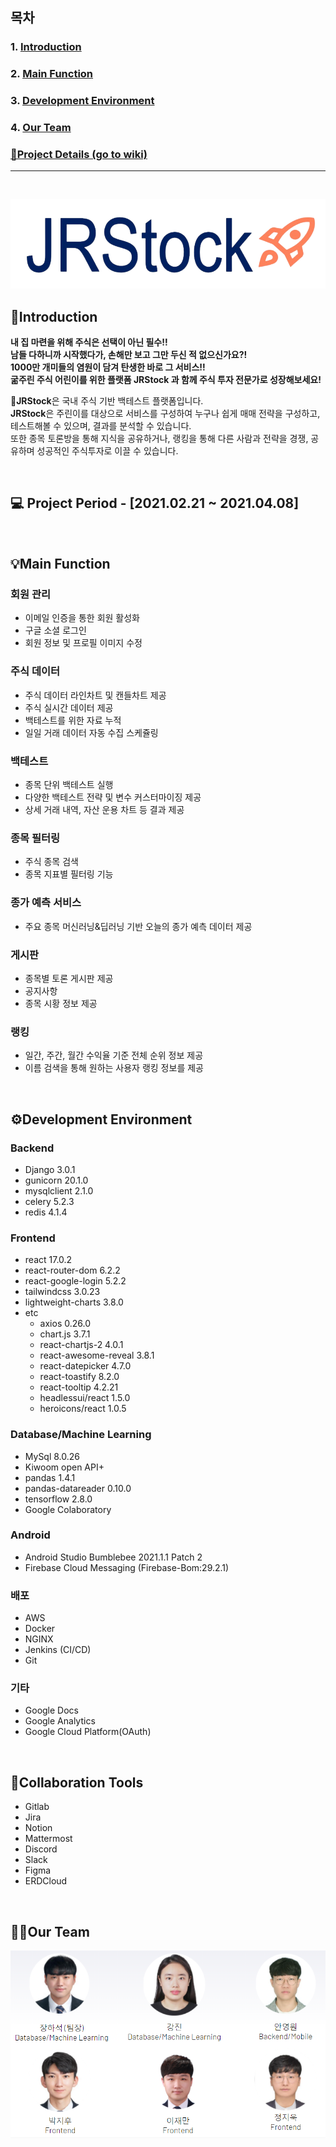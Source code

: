## 목차

### 1. [Introduction](#introduction)

### 2. [Main Function](#main-function)

### 3. [Development Environment](#%EF%B8%8Fdevelopment-environment)

### 4. [Our Team](#our-team)

### [👀Project Details (go to wiki)](https://github.com/ToLoad/JRStock/wiki)

---

<br>

![Untitled](README_assets/Untitled.png)

## 💸**Introduction**

**내 집 마련을 위해 주식은 선택이 아닌 필수!!<br>
남들 다하니까 시작했다가, 손해만 보고 그만 두신 적 없으신가요?!<br>
1000만 개미들의 염원이 담겨 탄생한 바로 그 서비스!! <br>
굶주린 주식 어린이를 위한 플랫폼 JRStock 과 함께 주식 투자 전문가로 성장해보세요!**

🔹**JRStock**은 국내 주식 기반 백테스트 플랫폼입니다.<br> **JRStock**은 주린이를 대상으로 서비스를 구성하여 누구나 쉽게 매매 전략을 구성하고, 테스트해볼 수 있으며, 결과를 분석할 수 있습니다. <br>또한 종목 토론방을 통해 지식을 공유하거나, 랭킹을 통해 다른 사람과 전략을 경쟁, 공유하며 성공적인 주식투자로 이끌 수 있습니다.

<br>

## 💻 **Project Period - [2021.02.21 ~ 2021.04.08]**

<br>

## 💡**Main Function**

### 회원 관리

- 이메일 인증을 통한 회원 활성화
- 구글 소셜 로그인
- 회원 정보 및 프로필 이미지 수정

### 주식 데이터

- 주식 데이터 라인차트 및 캔들차트 제공
- 주식 실시간 데이터 제공
- 백테스트를 위한 자료 누적
- 일일 거래 데이터 자동 수집 스케쥴링

### 백테스트

- 종목 단위 백테스트 실행
- 다양한 백테스트 전략 및 변수 커스터마이징 제공
- 상세 거래 내역, 자산 운용 차트 등 결과 제공

### 종목 필터링

- 주식 종목 검색
- 종목 지표별 필터링 기능

### 종가 예측 서비스

- 주요 종목 머신러닝&딥러닝 기반 오늘의 종가 예측 데이터 제공

### 게시판

- 종목별 토론 게시판 제공
- 공지사항
- 종목 시황 정보 제공

### 랭킹

- 일간, 주간, 월간 수익율 기준 전체 순위 정보 제공
- 이름 검색을 통해 원하는 사용자 랭킹 정보를 제공

<br>

## ⚙️**Development Environment**

### Backend

- Django 3.0.1
- gunicorn 20.1.0
- mysqlclient 2.1.0
- celery 5.2.3
- redis 4.1.4

### Frontend

- react 17.0.2
- react-router-dom 6.2.2
- react-google-login 5.2.2
- tailwindcss 3.0.23
- lightweight-charts 3.8.0
- etc
  - axios 0.26.0
  - chart.js 3.7.1
  - react-chartjs-2 4.0.1
  - react-awesome-reveal 3.8.1
  - react-datepicker 4.7.0
  - react-toastify 8.2.0
  - react-tooltip 4.2.21
  - headlessui/react 1.5.0
  - heroicons/react 1.0.5

### Database/Machine Learning

- MySql 8.0.26
- Kiwoom open API+
- pandas 1.4.1
- pandas-datareader 0.10.0
- tensorflow 2.8.0
- Google Colaboratory

### Android

- Android Studio Bumblebee 2021.1.1 Patch 2
- Firebase Cloud Messaging (Firebase-Bom:29.2.1)

### 배포

- AWS
- Docker
- NGINX
- Jenkins (CI/CD)
- Git

### 기타

- Google Docs
- Google Analytics
- Google Cloud Platform(OAuth)

<br>

## 🔨**Collaboration Tools**

- Gitlab
- Jira
- Notion
- Mattermost
- Discord
- Slack
- Figma
- ERDCloud

<br>

## 👨‍💻**Our Team**

![Untitled](README_assets/Untitled%203.png)
